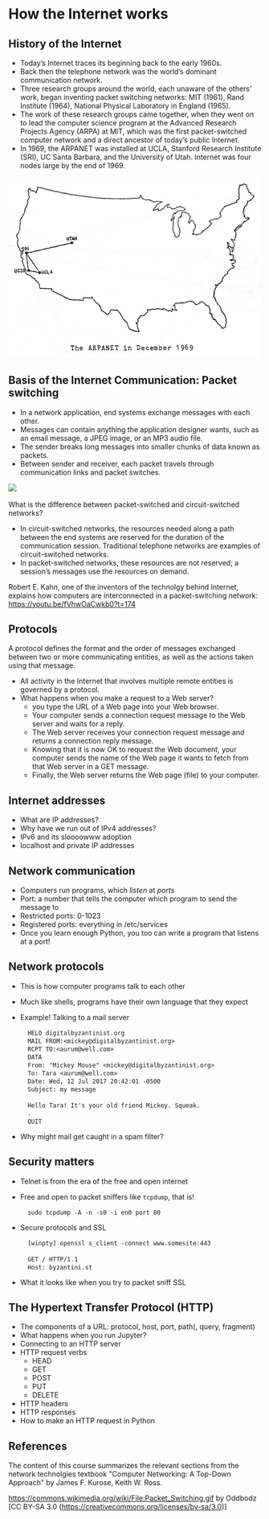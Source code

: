 # How the Internet works

## History of the Internet

- Today’s Internet traces its beginning back to the early 1960s.
- Back then the telephone network was the world’s dominant communication network.
- Three research groups around the world, each unaware of the others’ work, began inventing packet switching networks: MIT (1961), Rand Institute (1964), National Physical Laboratory in England (1965).
- The work of these research groups came together, when they went on to lead the computer science program at the Advanced Research Projects Agency (ARPA) at MIT, which was the first packet-switched computer network and a direct ancestor of today’s public Internet.
- In 1969, the ARPANET was installed at UCLA, Stanford Research Institute (SRI), UC Santa Barbara, and the University of Utah. Internet was four nodes large by the end of 1969.

![](images/arpanet.jpg)

## Basis of the Internet Communication: Packet switching

- In a network application, end systems exchange messages with each other.
- Messages can contain anything the application designer wants, such as an email message, a JPEG image, or an MP3 audio file.
- The sender breaks long messages into smaller chunks of data known as packets.
- Between sender and receiver, each packet travels through communication links and packet switches.

![](images/Packet_Switching.gif)

What is the difference between packet-switched and circuit-switched networks?
- In circuit-switched networks, the resources needed along a path between the end systems are reserved for the duration of the communication session. Traditional telephone networks are examples of circuit-switched networks.
- In packet-switched networks, these resources are not reserved; a session’s messages use the resources on demand. 

Robert E. Kahn, one of the inventors of the technolgy behind Internet, explains how computers are interconnected in a packet-switching network: https://youtu.be/fVhwOaCwkb0?t=174

## Protocols

A protocol defines the format and the order of messages exchanged between two or more communicating entities, as well as the actions taken using that message.

- All activity in the Internet that involves multiple remote entities is governed by a protocol.
- What happens when you make a request to a Web server? 
  - you type the URL of a Web page into your Web browser.
  - Your computer sends a connection request message to the Web server and waits for a reply.
  - The Web server receives your connection request message and returns a connection reply message.
  - Knowing that it is now OK to request the Web document, your computer sends the name of the Web page it wants to fetch from that Web server in a GET message.
  - Finally, the Web server returns the Web page (file) to your computer.

## Internet addresses

* What are IP addresses?
* Why have we run out of IPv4 addresses?
* IPv6 and its sloooowww adoption
* localhost and private IP addresses

## Network communication

* Computers run programs, which *listen* at *ports*
* Port: a number that tells the computer which program to send the message to
* Restricted ports: 0-1023
* Registered ports: everything in /etc/services
* Once you learn enough Python, you too can write a program that listens at a port!

## Network protocols

* This is how computer programs talk to each other
* Much like shells, programs have their own language that they expect
* Example! Talking to a mail server

		HELO digitalbyzantinist.org
		MAIL FROM:<mickey@digitalbyzantinist.org>
		RCPT TO:<aurum@well.com>
		DATA
		From: "Mickey Mouse" <mickey@digitalbyzantinist.org>
		To: Tara <aurum@well.com>
		Date: Wed, 12 Jul 2017 20:42:01 -0500
		Subject: my message

		Hello Tara! It's your old friend Mickey. Squeak.
		.
		QUIT
		
* Why might mail get caught in a spam filter?

## Security matters

* Telnet is from the era of the free and open internet
* Free and open to packet sniffers like `tcpdump`, that is!

		sudo tcpdump -A -n -s0 -i en0 port 80
* Secure protocols and SSL

		[winpty] openssl s_client -connect www.somesite:443
		
		GET / HTTP/1.1
		Host: byzantini.st
* What it looks like when you try to packet sniff SSL

## The Hypertext Transfer Protocol (HTTP)

* The components of a URL: protocol, host, port, path(, query, fragment)
* What happens when you run Jupyter?
* Connecting to an HTTP server
* HTTP request verbs
  * HEAD
  * GET
  * POST
  * PUT
  * DELETE
* HTTP headers
* HTTP responses
* How to make an HTTP request in Python

## References
The content of this course summarizes the relevant sections from the network technolgies textbook "Computer Networking: A Top-Down Approach" by James F. Kurose,  Keith W. Ross.

https://commons.wikimedia.org/wiki/File:Packet_Switching.gif by Oddbodz [CC BY-SA 3.0 (https://creativecommons.org/licenses/by-sa/3.0)]